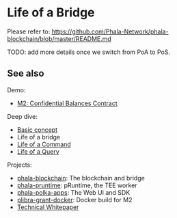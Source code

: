 # Life of a Bridge

Please refer to: <https://github.com/Phala-Network/phala-blockchain/blob/master/README.md>

TODO: add more details once we switch from PoA to PoS.

## See also

Demo:

- [M2: Confidential Balances Contract](./balances.md)

Deep dive:

- [Basic concept](./basic-concept.md)
- Life of a bridge
- [Life of a Command](./life-of-a-command.md)
- [Life of a Query](./life-of-a-query.md)

Projects:

- [phala-blockchain](https://github.com/Phala-Network/phala-blockchain): The blockchain and bridge
- [phala-pruntime](https://github.com/Phala-Network/phala-pruntime): pRuntime, the TEE worker
- [phala-polka-apps](https://github.com/Phala-Network/phala-polka-apps): The Web UI and SDK
- [plibra-grant-docker](https://github.com/Phala-Network/plibra-grant-docker): Docker build for M2
- [Technical Whitepaper](https://github.com/Phala-Network/Whitepaper)
